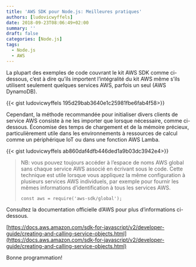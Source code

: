 ```yaml
---
title: 'AWS SDK pour Node.js: Meilleures pratiques'
authors: [ludovicwyffels]
date: 2018-09-23T08:06:49+02:00
summary: ''
draft: false
categories: [Node.js]
tags:
  - Node.js
  - AWS
---
```


La plupart des exemples de code couvrant le kit AWS SDK comme ci-dessous, c’est à dire qu’ils importent l’intégralité du kit AWS même s’ils utilisent seulement quelques services AWS, parfois un seul (AWS DynamoDB).

{{< gist ludovicwyffels 195d29bab3640e1c25981fbe6fab4f58>}}

Cependant, la méthode recommandée pour initialiser divers clients de service AWS consiste à ne les importer que lorsque nécessaire, comme ci-dessous. Économise des temps de chargement et de la mémoire précieux, particulièrement utile dans les environnements à ressources de calcul comme un périphérique IoT ou dans une fonction AWS Lamba.

{{< gist ludovicwyffels ab860daf4dfb446ded1a9b03dc3942e4>}}

> NB: vous pouvez toujours accéder à l’espace de noms AWS global sans chaque service AWS associé en écrivant sous le code. Cette technique est utile lorsque vous appliquez la même configuration à plusieurs services AWS individuels, par exemple pour fournir les mêmes informations d’identification à tous les services AWS.
>
> `const aws = require('aws-sdk/global');`

Consultez la documentation officielle d’AWS pour plus d’informations ci-dessous.

[https://docs.aws.amazon.com/sdk-for-javascript/v2/developer-guide/creating-and-calling-service-objects.html](https://docs.aws.amazon.com/sdk-for-javascript/v2/developer-guide/creating-and-calling-service-objects.html)

Bonne programmation!